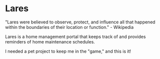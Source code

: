 ﻿# Lares

"Lares were believed to observe, protect, and influence all that happened within the boundaries of their location or function." - Wikipedia

Lares is a home management portal that keeps track of and provides reminders of home maintenance schedules.

I needed a pet project to keep me in the "game," and this is it! 